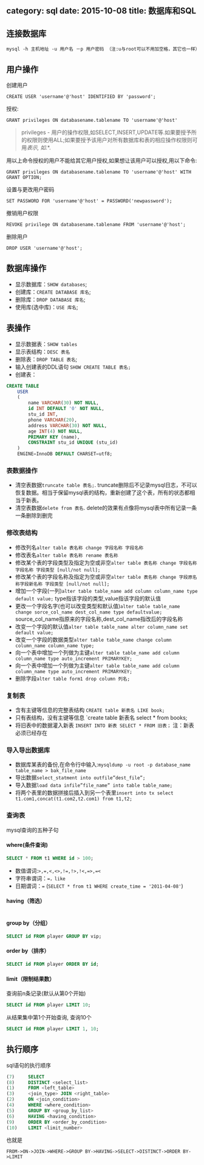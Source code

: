 category: sql
date: 2015-10-08
title: 数据库和SQL
---
## 连接数据库
```
mysql -h 主机地址 -u 用户名 －p 用户密码 （注:u与root可以不用加空格，其它也一样）
```

## 用户操作
创建用户
```
CREATE USER 'username'@'host' IDENTIFIED BY 'password';
```
授权: 
```
GRANT privileges ON databasename.tablename TO 'username'@'host' 
```
> privileges - 用户的操作权限,如SELECT,INSERT,UPDATE等.如果要授予所的权限则使用ALL;如果要授予该用户对所有数据库和表的相应操作权限则可用*表示, 如*.*. 

用以上命令授权的用户不能给其它用户授权,如果想让该用户可以授权,用以下命令: 
```
GRANT privileges ON databasename.tablename TO 'username'@'host' WITH GRANT OPTION; 
```
设置与更改用户密码 
```
SET PASSWORD FOR 'username'@'host' = PASSWORD('newpassword');
```
撤销用户权限 
```
REVOKE privilege ON databasename.tablename FROM 'username'@'host'; 
```
删除用户 
```
DROP USER 'username'@'host';
```

## 数据库操作 
* 显示数据库：`SHOW databases`; 
* 创建库：`CREATE DATABASE 库名`; 
* 删除库：`DROP DATABASE 库名`; 
* 使用库(选中库)：`USE 库名`; 

## 表操作
* 显示数据表：`SHOW tables`
* 显示表结构：`DESC 表名`
* 删除表：`DROP TABLE 表名`; 
* 输入创建表的DDL语句 `SHOW CREATE TABLE 表名;`
* 创建表：
```sql
CREATE TABLE  
    USER  
    (  
        name VARCHAR(30) NOT NULL,  
        id INT DEFAULT '0' NOT NULL,  
        stu_id INT,  
        phone VARCHAR(20),  
        address VARCHAR(30) NOT NULL,  
        age INT(4) NOT NULL,  
        PRIMARY KEY (name),  
        CONSTRAINT stu_id UNIQUE (stu_id)  
    )  
    ENGINE=InnoDB DEFAULT CHARSET=utf8;  
```

### 表数据操作
* 清空表数据`truncate table 表名;`. truncate删除后不记录mysql日志，不可以恢复数据。相当于保留mysql表的结构，重新创建了这个表，所有的状态都相当于新表。
* 清空表数据`delete from 表名`. delete的效果有点像将mysql表中所有记录一条一条删除到删完

### 修改表结构
* 修改列名`alter table 表名称 change 字段名称 字段名称`
* 修改表名`alter table 表名称 rename 表名称`
* 修改某个表的字段类型及指定为空或非空`alter table 表名称 change 字段名称字段名称 字段类型 [null/not null];`
* 修改某个表的字段名称及指定为空或非空`alter table 表名称 change 字段原名称字段新名称 字段类型 [null/not null];`
* 增加一个字段(一列)`alter table table_name add column column_name type default value;` type指该字段的类型,value指该字段的默认值
* 更改一个字段名字(也可以改变类型和默认值)`alter table table_name change sorce_col_name dest_col_name type defaultvalue;` source_col_name指原来的字段名称,dest_col_name指改后的字段名称
* 改变一个字段的默认值`alter table table_name alter column_name set default value;`
* 改变一个字段的数据类型`alter table table_name change column column_name column_name type;`
* 向一个表中增加一个列做为主键`alter table table_name add column column_name type auto_increment PRIMARYKEY;`
* 向一个表中增加一个列做为主键`alter table table_name add column column_name type auto_increment PRIMARYKEY;`
* 删除字段`alter table form1 drop column 列名;`


### 复制表
* 含有主键等信息的完整表结构 `CREATE table 新表名 LIKE book;`
* 只有表结构，没有主键等信息 `create table 新表名 select * from books;
* 将旧表中的数据灌入新表 `INSERT INTO 新表 SELECT * FROM 旧表；` 注：新表必须已经存在

### 导入导出数据库
* 数据库某表的备份,在命令行中输入:`mysqldump -u root -p database_name table_name > bak_file_name`
* 导出数据`select_statment into outfile”dest_file”;`
* 导入数据`load data infile”file_name” into table table_name;`
* 将两个表里的数据拼接后插入到另一个表里`insert into tx select t1.com1,concat(t1.com2,t2.com1) from t1,t2;`

### 查询表
mysql查询的五种子句 

#### where(条件查询)
```sql
SELECT * FROM t1 WHERE id > 100;
```
* 数值谓词:`>,=,<,<>,!=,!>,!<,=>,=<`
* 字符串谓词：`=，like`
* 日期谓词：`=` (`SELECT * from t1 WHERE create_time = '2011-04-08'`)


#### having（筛选）
```sql

```

#### group by（分组）
```sql
SELECT id FROM player GROUP BY vip;
```

#### order by（排序）
```sql
SELECT id FROM player ORDER BY id;
```

#### limit（限制结果数）
查询前n条记录(默认从第0个开始)
```sql
SELECT id FROM player LIMIT 10;
```
从结果集中第1个开始查询, 查询10个
```sql
SELECT id FROM player LIMIT 1, 10;
```

## 执行顺序
sql语句的执行顺序
```sql
(7)     SELECT 
(8)     DISTINCT <select_list>
(1)     FROM <left_table>
(3)     <join_type> JOIN <right_table>
(2)     ON <join_condition>
(4)     WHERE <where_condition>
(5)     GROUP BY <group_by_list>
(6)     HAVING <having_condition>
(9)     ORDER BY <order_by_condition>
(10)    LIMIT <limit_number>
```
也就是
```
FROM->ON->JOIN->WHERE->GROUP BY->HAVING->SELECT->DISTINCT->ORDER BY->LIMIT
```